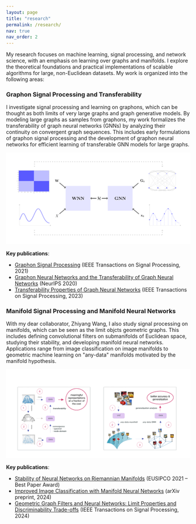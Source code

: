```yaml
---
layout: page
title: "research"
permalink: /research/
nav: true
nav_order: 2
---
```

<!-- _pages/research.md -->

My research focuses on machine learning, signal processing, and network science, with an emphasis on learning over graphs and manifolds. I explore the theoretical foundations and practical implementations of scalable algorithms for large, non-Euclidean datasets. My work is organized into the following areas:

### Graphon Signal Processing and Transferability

I investigate signal processing and learning on graphons, which can be thought as both limits of very large graphs and graph generative models. By modeling large graphs as samples from graphons, my work formalizes the transferability of graph neural networks (GNNs) by analyzing their continuity on convergent graph sequences. This includes early formulations of graphon signal processing and the development of graphon neural networks for efficient learning of transferable GNN models for large graphs.

<img src="/assets/img/diagram_gnn.png" alt="GNN transferability pipeline" style="max-width: 100%; height: auto;" />

**Key publications**:
- [Graphon Signal Processing](https://ieeexplore.ieee.org/document/9508876) (IEEE Transactions on Signal Processing, 2021)  
- [Graphon Neural Networks and the Transferability of Graph Neural Networks](https://proceedings.neurips.cc/paper/2020/hash/12bcd658ef0a540cabc36cdf2b1046fd-Abstract.html) (NeurIPS 2020)  
- [Transferability Properties of Graph Neural Networks](https://ieeexplore.ieee.org/document/10041346) (IEEE Transactions on Signal Processing, 2023)

### Manifold Signal Processing and Manifold Neural Networks

With my dear collaborator, Zhiyang Wang, I also study signal processing on manifolds, which can be seen as the limit objcts geometric graphs. This includes defining convolutional filters on submanifolds of Euclidean space, studying their stability, and developing manifold neural networks. Applications range from image classification on image manifolds to geometric machine learning on "any-data" manifolds motivated by the manifold hypothesis.

<img src="/assets/img/Diagram_nsf.png" alt="Example of a data manifold for image classification" style="max-width: 100%; height: auto;" />

**Key publications**:
- [Stability of Neural Networks on Riemannian Manifolds](https://ieeexplore.ieee.org/document/9616144) (EUSIPCO 2021 – Best Paper Award)  
- [Improved Image Classification with Manifold Neural Networks](https://arxiv.org/abs/2409.13063) (arXiv preprint, 2024)  
- [Geometric Graph Filters and Neural Networks: Limit Properties and Discriminability Trade-offs](https://ieeexplore.ieee.org/document/10310266) (IEEE Transactions on Signal Processing, 2024)

